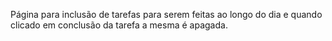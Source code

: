 Página para inclusão de tarefas para serem feitas ao longo do dia e quando clicado em conclusão da tarefa a mesma é apagada.